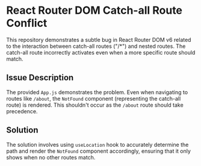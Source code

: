 # React Router DOM Catch-all Route Conflict

This repository demonstrates a subtle bug in React Router DOM v6 related to the interaction between catch-all routes ("/*") and nested routes.  The catch-all route incorrectly activates even when a more specific route should match.

## Issue Description

The provided `App.js` demonstrates the problem.  Even when navigating to routes like `/about`, the `NotFound` component (representing the catch-all route) is rendered.  This shouldn't occur as the `/about` route should take precedence.

## Solution

The solution involves using `useLocation` hook to accurately determine the path and render the `NotFound` component accordingly, ensuring that it only shows when no other routes match.